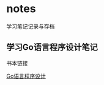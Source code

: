 # notes
学习笔记记录与存档
## 学习Go语言程序设计笔记
书本链接

[Go语言程序设计](https://pan.baidu.com/s/1NQfkj-1BRjd-3awMnnqMKg?pwd=y9f5)

